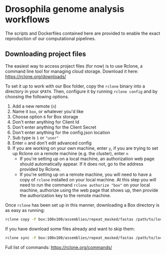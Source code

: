 # Drosophila genome analysis workflows
The scripts and Dockerfiles contained here are provided to enable the exact
reproduction of our computational pipelines.

## Downloading project files
The easiest way to access project files (for now) is to use Rclone, a command
line tool for managing cloud storage. Download it here:
https://rclone.org/downloads/

To set it up to work with our Box folder, copy the ```rclone``` binary into a 
directory in your ```$PATH```. Then, configure it by running ```rclone config```
and by choosing the following options. 
1. Add a new remote (```n```) 
1. Name it ```box```, or whatever you'd like
1. Choose option ```6``` for Box storage
1. Don't enter anything for Client Id
1. Don't enter anything for the Client Secret
1. Don't enter anything for the config.json location
1. Sub type is ```1``` or ```"user"```
1. Enter ```n``` and don't edit advanced config
1. If you are working on your own machine, enter ```y```, if you are trying to 
set up Rclone on a remote machine (e.g. the cluster), enter ```n``` 
   - If you're setting up on a local machine, an authorization web page should
     automatically appear. If it does not, go to the address provided by Rclone.
   - If you're setting up on a remote machine, you will need to have a copy of
     ```rclone``` installed on your local machine. At this step you will need to
     run the command ```rclone authorize "box"``` on your local machine, 
     authorize using the web page that shows up, then provide the authorization
     key to the remote machine.

Once ```rclone``` has been set up in this manner, downloading a Box directory is
as easy as running:

```bash
rclone copy -P box:100x100/assemblies/repeat_masked/fastas /path/to/local/dir
```

If you have download some files already and want to skip them:
```bash
rclone sync -P box:100x100/assemblies/repeat_masked/fastas /path/to/local/dir
```

Full list of commands: https://rclone.org/commands/